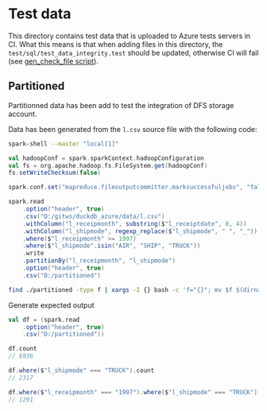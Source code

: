 # Test data

This directory contains test data that is uploaded to Azure tests servers in CI. What this means is that when adding
files in this directory, the `test/sql/test_data_integrity.test` should be updated, otherwise CI will fail (see [gen_check_file script](../scripts/gen_check_file.sh)).

## Partitioned

Partitionned data has been add to test the integration of DFS storage account.

Data has been generated from the `l.csv` source file with the following code:

```sh
spark-shell --master "local[1]"
```

```scala
val hadoopConf = spark.sparkContext.hadoopConfiguration
val fs = org.apache.hadoop.fs.FileSystem.get(hadoopConf)
fs.setWriteChecksum(false)

spark.conf.set("mapreduce.fileoutputcommitter.marksuccessfuljobs", "false")

spark.read
    .option("header", true)
    .csv("D:/gitws/duckdb_azure/data/l.csv")
    .withColumn("l_receipmonth", substring($"l_receiptdate", 0, 4))
    .withColumn("l_shipmode", regexp_replace($"l_shipmode", " ", "_"))
    .where($"l_receipmonth" >= 1997)
    .where($"l_shipmode".isin("AIR", "SHIP", "TRUCK"))
    .write
    .partitionBy("l_receipmonth", "l_shipmode")
    .option("header", true)
    .csv("D:/partitioned")
```

```sh
find ./partitioned -type f | xargs -I {} bash -c 'f="{}"; mv $f $(dirname $f)/data.csv'
```

Generate expected output

```scala
val df = (spark.read
    .option("header", true)
    .csv("D:/partitioned"))

df.count
// 6936

df.where($"l_shipmode" === "TRUCK").count
// 2317

df.where($"l_receipmonth" === "1997").where($"l_shipmode" === "TRUCK").count
// 1291
```
